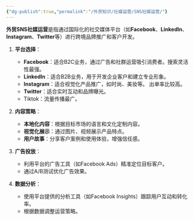 ```yaml
---
{"dg-publish":true,"permalink":"/外贸知识/社媒运营/SNS社媒运营/"}
---
```




**外贸SNS社媒运营**是指通过国际化的社交媒体平台（如**Facebook**、**LinkedIn**、**Instagram**、**Twitter**等）进行跨境品牌推广和客户开发。

1. **平台选择**：  
   - **Facebook**：适合B2C业务，通过广告和社群运营吸引消费者。搜索灵活性最强。
   - **LinkedIn**：适合B2B业务，用于开发企业客户和建立专业形象。  
   - **Instagram**：适合视觉化产品推广，如时尚、美妆等。  出单率比较高。
   - **Twitter**：适合实时互动和品牌曝光。
   - Tiktok：流量传播最广。

2. **内容策略**：  
   - **本地化内容**：根据目标市场的语言和文化定制内容。  
   - **视觉化展示**：通过图片、视频展示产品特点。  
   - **用户故事**：分享客户案例和使用体验，增强信任感。

3. **广告投放**：  
   - 利用平台的广告工具（如Facebook Ads）精准定位目标客户。  
   - 通过A/B测试优化广告效果。

4. **数据分析**：  
   - 使用平台提供的分析工具（如Facebook Insights）跟踪用户互动和转化率。  
   - 根据数据调整运营策略。

